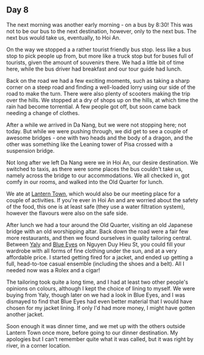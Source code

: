 ## Day 8

The next morning was another early morning - on a bus by 8:30! This was not to be our bus to the next destination, however, only to the next bus. The next bus would take us, eventually, to Hoi An.

On the way we stopped a a rather tourist friendly bus stop. less like a bus stop to pick people up from, but more like a truck stop but for buses full of tourists, given the amount of souvenirs there. We had a little bit of time here, while the bus driver had breakfast and our tour guide had lunch.

Back on the road we had a few exciting moments, such as taking a sharp corner on a steep road and finding a well-loaded lorry using our side of the road to make the turn. There were also plenty of scooters making the trip over the hills. We stopped at a dry of shops up on the hills, at which time the rain had become torrential. A few people got off, but soon came back needing a change of clothes.

After a while we arrived in Da Nang, but we were not stopping here; not today. But while we were pushing through, we did get to see a couple of awesome bridges - one with two heads and the body of a dragon, and the other was something like the Leaning tower of Pisa crossed with a suspension bridge.

Not long after we left Da Nang were we in Hoi An, our desire destination. We switched to taxis, as there were some places the bus couldn't take us, namely across the bridge to our accommodations. We all checked in, got comfy in our rooms, and walked into the Old Quarter for lunch.

We ate at [Lantern Town]( http://lanterntown.com ), which would also be our meeting place for a couple of activities. If you're ever in Hoi An and are worried about the safety of the food, this one is at least safe (they use a water filtration system), however the flavours were also on the safe side.

After lunch we had a tour around the Old Quarter, visiting an old Japanese bridge with an old worshipping altar. Back down the road were a fair few more restaurants, and then we found ourselves in quality tailoring central. Between [Yaly]( http://yalycouture.com/index.php?lang=en ) and [Blue Eyes]( http://www.tripadvisor.com/Attraction_Review-g298082-d3494128-Reviews-Blue_Eye_Tailor-Hoi_An_Quang_Nam_Province.html ) on  Nguyen Duy Hieu St, you could fill your wardrobe with all forms of fine clothing under the sun, and at a very affordable price. I started getting fired for a jacket, and ended up getting a full, head-to-toe  casual ensemble (including the shoes and a belt). All I needed now was a Rolex and a cigar!

The tailoring took quite a long time, and I had at least two other people's opinions on colours, although I kept the choice of lining to myself. We were buying from Yaly, though later on we had a look in Blue Eyes, and I was dismayed to find that Blue Eyes had even better material that I would have chosen for my jacket lining. If only I'd had more money, I might have gotten another jacket.

Soon enough it was dinner time, and we met up with the others outside Lantern Town once more, before going to our dinner destination. My apologies but I can't remember quite what it was called, but it was right by river, in a corner location.